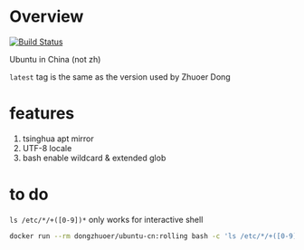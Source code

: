 # Overview
[![Build Status](https://travis-ci.com/dongzhuoer/docker-ubuntu-cn.svg?branch=master)](https://travis-ci.com/dongzhuoer/docker-ubuntu-cn)

Ubuntu in China (not zh)

`latest` tag is the same as the version used by Zhuoer Dong

# features

1. tsinghua apt mirror
1. UTF-8 locale
1. bash enable wildcard & extended glob

# to do

`ls /etc/*/+([0-9])*` only works for interactive shell

```bash
docker run --rm dongzhuoer/ubuntu-cn:rolling bash -c 'ls /etc/*/+([0-9])*'
```
